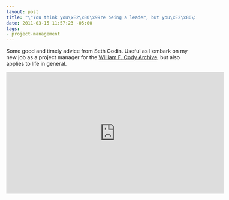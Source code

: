 ```yaml
--- 
layout: post
title: "\"You think you\xE2\x80\x99re being a leader, but you\xE2\x80\x99re probably being a manager.\""
date: 2011-03-15 11:57:23 -05:00
tags:
- project-management
---
```

Some good and timely advice from Seth Godin. Useful as I embark on my new job as a project manager for the <a href="http://codypapers.org/">William F. Cody Archive</a>, but also applies to life in general.

<iframe src="http://player.vimeo.com/video/20290657" width="580" height="325" frameborder="0"></iframe>
